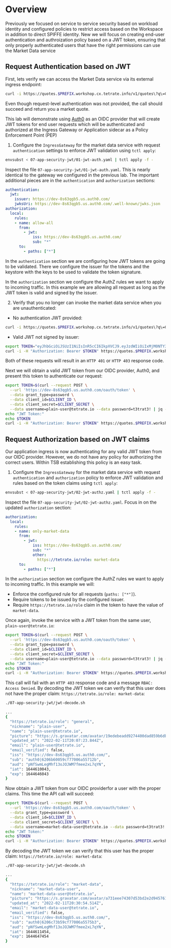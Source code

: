 # Overview
Previously we focused on service to service security based on workload identity and configured policies to restrict access based on the Workspace in addition to direct SPIFFE identity.  New we will focus on creating end-user authentication and authroization policy based on a JWT token, ensuring that only properly authenticated users that have the right permissions can use the Market Data service

## Request Authentication based on JWT
First, lets verify we can access the Market Data service via its external ingress endpoint:

```bash
curl -i https://quotes.$PREFIX.workshop.cx.tetrate.info/v1/quotes\?q\=GOOG
```

Even though request-level authentication was not provided, the call should succeed and return you a market quote.

This lab will demonstrate using [Auth0](https://auth0.com/) as an OIDC provider that will create JWT tokens for end user requests which will be authenticated and authorized at the Ingress Gateway or Application sidecar as a Policy Enforcement Point (PEP)

1.  Configure the `IngressGateway` for the market data service with request `authentication` settings to enforce JWT validation using `tctl apply`:

```bash
envsubst < 07-app-security-jwt/01-jwt-auth.yaml | tctl apply -f -   
``` 

Inspect the file `07-app-security-jwt/01-jwt-auth.yaml`.  This is nearly identical to the gateway we configured in the previous lab.  The important additional pieces are in the `authentication` and `authorization` sections:

```yaml
authentication:
  jwt:
    issuer: https://dev-8s63qgb5.us.auth0.com/
    jwksUri: https://dev-8s63qgb5.us.auth0.com/.well-known/jwks.json
authorization:
  local:
    rules:
    - name: allow-all
      from:
        - jwt:
            iss: https://dev-8s63qgb5.us.auth0.com/
            sub: "*"
      to:
        - paths: ["*"]
```

In the `authentication` section we are configuring how JWT tokens are going to be validated. There we configure the issuer for the tokens and the keystore with the keys to be used to validate the token signature.

In the `authorization` section we configure the AuthZ rules we want to apply to incoming traffic. In this example we are allowing all request as long as the JWT token is valid and signed by the issuer.

2. Verify that you no longer can invoke the market data service when you are unauthenticated:

- No authentication JWT provided:
```bash
curl -i https://quotes.$PREFIX.workshop.cx.tetrate.info/v1/quotes\?q\=GOOG
```

- Valid JWT not signed by issuer:
```bash
export TOKEN="eyJhbGciOiJSUzI1NiIsInR5cCI6IkpXVCJ9.eyJzdWIiOiIxMjM0NTY3ODkwIiwibmFtZSI6IkpvaG4gRG9lIiwiYWRtaW4iOnRydWUsImlhdCI6MTUxNjIzOTAyMn0.NHVaYe26MbtOYhSKkoKYdFVomg4i8ZJd8_-RU8VNbftc4TSMb4bXP3l3YlNWACwyXPGffz5aXHc6lty1Y2t4SWRqGteragsVdZufDn5BlnJl9pdR_kdVFUsra2rWKEofkZeIC4yWytE58sMIihvo9H1ScmmVwBcQP6XETqYd0aSHp1gOa9RdUPDvoXQ5oqygTqVtxaDr6wUFKrKItgBMzWIdNZ6y7O9E0DhEPTbE9rfBo6KTFsHAZnMg4k68CDp2woYIaXbmYTWcvbzIuHO7_37GT79XdIwkm95QJ7hYC9RiwrV7mesbY4PAahERJawntho0my942XheVLmGwLMBkQ"
curl -i -H "Authorization: Bearer $TOKEN" https://quotes.$PREFIX.workshop.cx.tetrate.info/v1/quotes\?q\=GOOG
```

Both of these requests will result in an `HTTP 401` or `HTTP 403` response code.

Next we will obtain a valid JWT token from our OIDC provider, Auth0, and present this token to authenticate our request:

```bash
export TOKEN=$(curl --request POST \
  --url 'https://dev-8s63qgb5.us.auth0.com/oauth/token' \
  --data grant_type=password \
  --data client_id=$CLIENT_ID \
  --data client_secret=$CLIENT_SECRET \
  --data username=plain-user@tetrate.io --data password=t3trat3! | jq -r '.id_token')
echo "JWT Token:"
echo $TOKEN
curl -i -H "Authorization: Bearer $TOKEN" https://quotes.$PREFIX.workshop.cx.tetrate.info/v1/quotes\?q\=GOOG
```

## Request Authorization based on JWT claims
Our application ingress is now authenticating for any valid JWT token from our OIDC provider.  However, we do not have any policy for authorizing the correct users.  Within TSB establishing this policy is an easy task.

1.  Configure the `IngressGateway` for the market data service with request `authentication` and `authorization` policy to enforce JWT validation and rules based on the token claims using `tctl apply`:

```bash
envsubst < 07-app-security-jwt/02-jwt-authz.yaml | tctl apply -f -   
``` 

Inspect the file `07-app-security-jwt/02-jwt-authz.yaml`.  Focus in on the updated `authorization` section:

```yaml
authorization:
  local:
    rules:
    - name: only-market-data
      from:
        - jwt:
            iss: https://dev-8s63qgb5.us.auth0.com/
            sub: "*"
            other:
              https://tetrate.io/role: market-data
      to:
        - paths: ["*"]
```

In the `authorization` section we configure the AuthZ rules we want to apply to incoming traffic. In this example we will:

* Enforce the configured rule for all requests (`paths: ["*"]`).
* Require tokens to be issued by the configured issuer.
* Require `https://tetrate.io/role` claim in the token to have the value of `market-data`.

Once again, invoke the service with a JWT token from the same user, `plain-user@tetrate.io`:

```bash
export TOKEN=$(curl --request POST \
  --url 'https://dev-8s63qgb5.us.auth0.com/oauth/token' \
  --data grant_type=password \
  --data client_id=$CLIENT_ID \
  --data client_secret=$CLIENT_SECRET \
  --data username=plain-user@tetrate.io --data password=t3trat3! | jq -r '.id_token')
echo "JWT Token:"
echo $TOKEN
curl -i -H "Authorization: Bearer $TOKEN" https://quotes.$PREFIX.workshop.cx.tetrate.info/v1/quotes\?q\=GOOG
```

This call will fail with an `HTTP 403` response code and a message `RBAC: Access Denied`.  By decoding the JWT token we can verify that this user does not have the proper claim: `https://tetrate.io/role: market-data`:
```bash
./07-app-security-jwt/jwt-decode.sh
```
```bash
...
{
  "https://tetrate.io/role": "general", 
  "nickname": "plain-user",
  "name": "plain-user@tetrate.io",
  "picture": "https://s.gravatar.com/avatar/19edebeadd9274400dad859b6dba978d?s=480&r=pg&d=https%3A%2F%2Fcdn.auth0.com%2Favatars%2Fpl.png",
  "updated_at": "2022-02-11T20:07:23.844Z",
  "email": "plain-user@tetrate.io",
  "email_verified": false,
  "iss": "https://dev-8s63qgb5.us.auth0.com/",
  "sub": "auth0|6206b60059cf77006a55712b",
  "aud": "pNfSwmLegMhf13oJOJWM7fmee2xL7qYN",
  "iat": 1644610043,
  "exp": 1644646043
}
```

Now obtain a JWT token from our OIDC providerfor a user with the proper claims.  This time the API call will succeed:

```bash
export TOKEN=$(curl --request POST \
  --url 'https://dev-8s63qgb5.us.auth0.com/oauth/token' \
  --data grant_type=password \
  --data client_id=$CLIENT_ID \
  --data client_secret=$CLIENT_SECRET \ \
  --data username=market-data-user@tetrate.io --data password=t3trat3! | jq -r '.id_token')
echo "JWT Token:"
echo $TOKEN
curl -i -H "Authorization: Bearer $TOKEN" https://quotes.$PREFIX.workshop.cx.tetrate.info/v1/quotes\?q\=GOOG
```

By decoding the JWT token we can verify that this user has the proper claim: `https://tetrate.io/role: market-data`:
```bash
./07-app-security-jwt/jwt-decode.sh
```
```bash
...
{
  "https://tetrate.io/role": "market-data",
  "nickname": "market-data-user",
  "name": "market-data-user@tetrate.io",
  "picture": "https://s.gravatar.com/avatar/a731eee74307d53bd2e2d945761dd5e3?s=480&r=pg&d=https%3A%2F%2Fcdn.auth0.com%2Favatars%2Fma.png",
  "updated_at": "2022-02-11T20:30:54.514Z",
  "email": "market-data-user@tetrate.io",
  "email_verified": false,
  "iss": "https://dev-8s63qgb5.us.auth0.com/",
  "sub": "auth0|6206c73b59cf77006a5575b3",
  "aud": "pNfSwmLegMhf13oJOJWM7fmee2xL7qYN",
  "iat": 1644611454,
  "exp": 1644647454
}
```